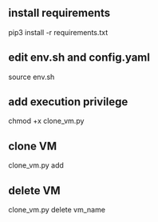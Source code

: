 ## install requirements
pip3 install -r requirements.txt  
## edit env.sh and config.yaml
source env.sh
## add execution privilege 
chmod +x clone_vm.py
## clone VM 
clone_vm.py add 
## delete VM 
clone_vm.py delete  vm_name
